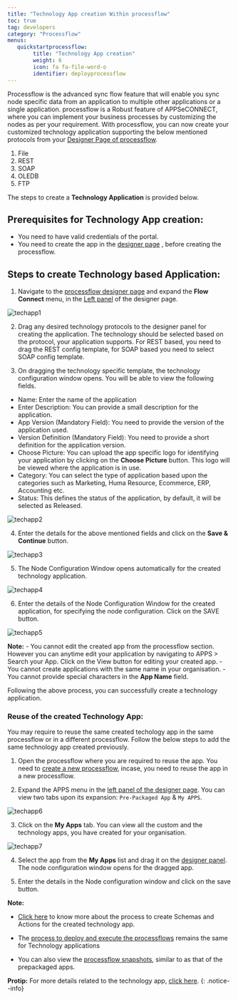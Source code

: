 ```yaml
---
title: "Technology App creation Within processflow"
toc: true
tag: developers
category: "Processflow"
menus: 
   quickstartprocessflow:
        title: "Technology App creation"
        weight: 6
        icon: fa fa-file-word-o
        identifier: deployprocessflow
---
```


Processflow is the advanced sync flow feature that will enable you sync node specific data from an application to multiple other applications or a single application. processflow is a Robust feature of APPSeCONNECT, where you can implement your business processes by customizing the nodes as per your requirement.
With processflow, you can now create your customized technology application supporting the below mentioned protocols from your [Designer Page of processflow](/processflow/designer-processflow/).

1) File     
2) REST    
3) SOAP    
4) OLEDB    
5) FTP    

The steps to create a **Technology Application** is provided below.

## Prerequisites for Technology App creation:

 - You need to have valid credentials of the portal.
 - You need to create the app in the [designer page](/processflow/designer-processflow/) , before creating the processflow.

## Steps to create Technology based Application:

1) Navigate to the [processflow designer page](/processflow/designer-processflow/) and expand the **Flow Connect** menu, in the [Left panel](/processflow/designer-processflow/#process-flow-left-panel) of the designer page.

![techapp1](\staticfiles\processflow\media\techapp1.png)



2) Drag any desired technology protocols to the designer panel for creating the application. The technology should be selected based on the protocol, your application supports. For REST based, you need to drag the REST config template, for SOAP based you need to select SOAP config template.

3) On dragging the technology specific template, the technology configuration window opens. You will be able to view the following fields.

- Name: Enter the name of the application 
- Enter Description: You can provide a small description for the application.
- App Version (Mandatory Field): You need to provide the version of the application used.
- Version Definition (Mandatory Field): You need to provide a short definition for the application version.
- Choose Picture: You can upload the app specific logo for identifying your application by clicking on the **Choose Picture** button. This logo will be viewed where the application is in use.
- Category: You can select the type of application based upon the categories such as Marketing, Huma Resource, Ecommerce, ERP, Accounting etc.
- Status: This defines the status of the application, by default, it will be selected as Released. 

![techapp2](../../staticfiles/processflow/media/techapp2.png)

4) Enter the details for the above mentioned fields and click on the **Save & Continue** button.

![techapp3](\staticfiles\processflow\media\techapp3.png)  

5) The Node Configuration Window opens automatically for the created technology application.

![techapp4](\staticfiles\processflow\media\techapp4.png)    

6) Enter the details of the Node Configuration Window for the created application, for specifying the node configuration. Click on the SAVE button.

![techapp5](\staticfiles\processflow\media\techapp5.png)  

**Note:**
    - You cannot edit the created app from the processflow section. However you can anytime edit your application by navigating to APPS > Search your App. Click on the View button for editing your created app.
    - You cannot create applications with the same name in your organisation.
    - You cannot provide special characters in the **App Name** field.

Following the above process, you can successfully create a technology application.


### Reuse of the created Technology App:

You may require to reuse the same created techology app in the same processflow or in a different processflow. Follow the below steps to add the same technology app created previously.

1) Open the processflow where you are required to reuse the app. You need to [create a new processflow](/processflow/creating-processflow/#steps-to-create-a-process-flows), incase, you need to reuse the app in a new processflow. 

2) Expand the APPS menu in the [left panel of the designer page](/processflow/designer-processflow/#process-flow-left-panel). You can view two tabs upon its expansion: `Pre-Packaged App` & `My APPS`.

![techapp6](\staticfiles\processflow\media\techapp6.png)

3) Click on the **My Apps** tab. You can view all the custom and the technology apps, you have created for your organisation.

![techapp7](\staticfiles\processflow\media\techapp7.png)

4) Select the app from the **My Apps** list and drag it on the [designer panel](/processflow/designer-processflow/#process-flow-designer-view). The node configuration window opens for the dragged app.

5) Enter the details in the Node configuration window and click on the save button.

**Note:**
- [Click here](/processflow/adding-schema-actions/) to know more about the process to create Schemas and Actions for the created technology app.

- The [process to deploy and execute the processflows](/processflow/deploying-and-executing-processfloww/) remains the same for Technology applications

- You can also view the [processflow snapshots](/processflow/snapshot-processflow/), similar to as that of the prepackaged apps.
    
**Protip:** For more details related to the technology app, [click here](/connectors/Overview-of-technology-connectors/).
 {: .notice--info}
